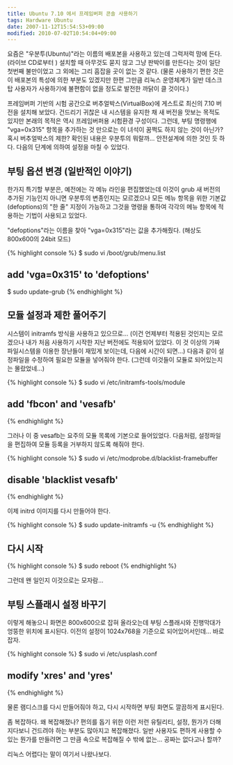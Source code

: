 ```yaml
---
title: Ubuntu 7.10 에서 프레임버퍼 콘솔 사용하기
tags: Hardware Ubuntu
date: 2007-11-12T15:54:53+09:00
modified: 2010-07-02T10:54:04+09:00
---
```

요즘은 "우분투(Ubuntu)"라는 이름의 배포본을 사용하고 있는데 그럭저럭
맘에 든다. (라이브 CD로부터 ) 설치할 때 아무것도 묻지 않고 그냥 판박이를
만든다는 것이 일단 첫번째 불만이었고 그 외에는 그리 흠잡을 곳이 없는 것
같다. (물론 사용하기 편한 것은 이 배포본의 특성에 의한 부분도 있겠지만
한편 그만큼 리눅스 운영체계가 일반 데스크탑 사용자가 사용하기에 불편함이
없을 정도로 발전한 까닭이 클 것이다.)

프레임버퍼 기반의 시험 공간으로 버추얼박스(VirtualBox)에 게스트로 최신의
7.10 버전을 설치해 보았다. 건드리기 귀찮은 내 시스템을 유지한 채 새 버전을
맛보는 목적도 있지만 본래의 목적은 역시 프레임버퍼용 시험환경 구성이다.
그런데, 부팅 명령행에 "vga=0x315" 항목을 추가하는 것 만으로는 이 녀석이
꿈쩍도 하지 않는 것이 아닌가? 혹시 버추얼박스의 제한? 확인된 내용은
우분투의 뭐랄까... 안전설계에 의한 것인 듯 하다. 다음의 단계에 의하여
설정을 마칠 수 있었다.

## 부팅 옵션 변경 (일반적인 이야기)

한가지 특기할 부분은, 예전에는 각 메뉴 라인을 편집했었는데 이것이 grub
새 버전의 추가된 기능인지 아니면 우분투의 변종인지는 모르겠으나 모든 메뉴
항목을 위한 기본값(defoptions)의 "한 줄" 지정이 가능하고 그것을 명령을
통하여 각각의 메뉴 항목에 적용하는 기법이 사용되고 있었다.

"defoptions"라는 이름을 찾아 "vga=0x315"라는 값을 추가해줬다. (해상도
800x600의 24bit 모드)

{% highlight console %}
$ sudo vi /boot/grub/menu.list
## add 'vga=0x315' to 'defoptions'
$ sudo update-grub
{% endhighlight %}

## 모듈 설정과 제한 풀어주기

시스템이 initramfs 방식을 사용하고 있으므로... (이건 언제부터 적용된
것인지는 모르겠으나 내가 처음 사용하기 시작한 지난 버전에도 적용되어
있었다. 이 것 이상의 가짜 파일시스템을 이용한 장난들이 재밌게 보이는데,
다음에 시간이 되면...) 다음과 같이 설정파일을 수정하여 필요한 모듈을
넣어줘야 한다. (그런데 이것들이 모듈로 되어있는지는 몰랐었네...)

{% highlight console %}
$ sudo vi /etc/initramfs-tools/module
## add 'fbcon' and 'vesafb'
{% endhighlight %}

그러나 이 중 vesafb는 요주의 모듈 목록에 기본으로 들어있었다. 다음처럼,
설정파일을 편집하여 모듈 등록을 거부하지 않도록 해줘야 한다.

{% highlight console %}
$ sudo vi /etc/modprobe.d/blacklist-framebuffer
## disable 'blacklist vesafb'
{% endhighlight %}

이제 initrd 이미지를 다시 만들어야 한다.

{% highlight console %}
$ sudo update-initramfs -u
{% endhighlight %}

## 다시 시작

{% highlight console %}
$ sudo reboot
{% endhighlight %}

그런데 왠 일인지 이것으로는 모자람...

## 부팅 스플래시 설정 바꾸기

이렇게 해놓으니 화면은 800x600으로 잡혀 올라오는데 부팅 스플래시와
진행막대가 엉뚱한 위치에 표시된다. 이전의 설정이 1024x768을 기준으로
되어있어서인데... 바로잡자.

{% highlight console %}
$ sudo vi /etc/usplash.conf
## modify 'xres' and 'yres'
{% endhighlight %}

물론 램디스크를 다시 만들어줘야 하고, 다시 시작하면 부팅 화면도 깔끔하게
표시된다.

좀 복잡하다. 왜 복잡해졌나? 편의를 돕기 위한 이런 저런 유틸리티, 설정,
뭔가가 더해지다보니 건드려야 하는 부분도 많아지고 복잡해졌다. 일반
사용자도 편하게 사용할 수 있는 뭔가를 만들려면 그 만큼 속으로 복잡해질
수 밖에 없는... 공짜는 없다고나 할까?

리눅스 어렵다는 말이 여기서 나왔나보다.

